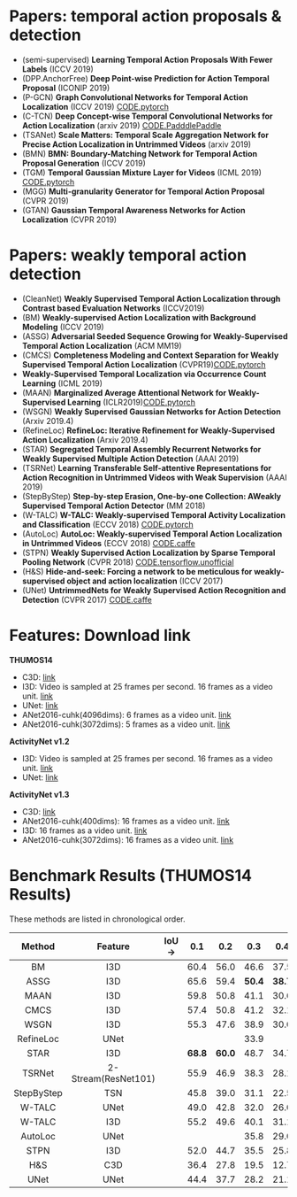 # Papers: temporal action proposals & detection
- (semi-supervised) **Learning Temporal Action Proposals With Fewer Labels** (ICCV 2019)
- (DPP.AnchorFree) **Deep Point-wise Prediction for Action Temporal Proposal** (ICONIP 2019)
- (P-GCN) **Graph Convolutional Networks for Temporal Action Localization** (ICCV 2019) [CODE.pytorch](https://github.com/Alvin-Zeng/PGCN)
- (C-TCN) **Deep Concept-wise Temporal Convolutional Networks for Action Localization** (arxiv 2019) [CODE.PadddlePaddle](https://github.com/PaddlePaddle/models/tree/develop/PaddleCV/PaddleVideo)
- (TSANet) **Scale Matters: Temporal Scale Aggregation Network for Precise Action Localization in Untrimmed Videos** (arxiv 2019)
- (BMN) **BMN: Boundary-Matching Network for Temporal Action Proposal Generation** (ICCV 2019)
- (TGM) **Temporal Gaussian Mixture Layer for Videos** (ICML 2019) [CODE.pytorch](https://github.com/piergiaj/tgm-icml19)
- (MGG) **Multi-granularity Generator for Temporal Action Proposal** (CVPR 2019)
- (GTAN) **Gaussian Temporal Awareness Networks for Action Localization** (CVPR 2019)

# Papers: weakly temporal action detection
- (CleanNet) **Weakly Supervised Temporal Action Localization through Contrast based Evaluation Networks** (ICCV2019)
- (BM) **Weakly-supervised Action Localization with Background Modeling** (ICCV 2019)
- (ASSG) **Adversarial Seeded Sequence Growing for Weakly-Supervised Temporal Action Localization** (ACM MM19)
- (CMCS) **Completeness Modeling and Context Separation for Weakly Supervised Temporal Action Localization** (CVPR19)[CODE.pytorch](https://github.com/Finspire13/CMCS-Temporal-Action-Localization)
- **Weakly-Supervised Temporal Localization via Occurrence Count Learning** (ICML 2019)
- (MAAN) **Marginalized Average Attentional Network for Weakly-Supervised Learning** (ICLR2019)[CODE.pytorch](https://github.com/yyuanad/MAAN)
- (WSGN) **Weakly Supervised Gaussian Networks for Action Detection** (Arxiv 2019.4) 
- (RefineLoc) **RefineLoc: Iterative Refinement for Weakly-Supervised Action Localization** (Arxiv 2019.4)
- (STAR) **Segregated Temporal Assembly Recurrent Networks for Weakly Supervised Multiple Action Detection** (AAAI 2019)
- (TSRNet) **Learning Transferable Self-attentive Representations for Action Recognition in Untrimmed Videos with Weak Supervision** (AAAI 2019)
- (StepByStep) **Step-by-step Erasion, One-by-one Collection: AWeakly Supervised Temporal Action Detector** (MM 2018)
- (W-TALC) **W-TALC: Weakly-supervised Temporal Activity Localization and Classification** (ECCV 2018) [CODE.pytorch](https://github.com/sujoyp/wtalc-pytorch)
- (AutoLoc) **AutoLoc: Weakly-supervised Temporal Action Localization in Untrimmed Videos** (ECCV 2018) [CODE.caffe](https://github.com/zhengshou/AutoLoc)
- (STPN) **Weakly Supervised Action Localization by Sparse Temporal Pooling Network** (CVPR 2018) [CODE.tensorflow.unofficial](https://github.com/bellos1203/STPN)
- (H&S) **Hide-and-seek: Forcing a network to be meticulous for weakly-supervised object and action localization** (ICCV 2017)
- (UNet) **UntrimmedNets for Weakly Supervised Action Recognition and Detection** (CVPR 2017) [CODE.caffe](https://github.com/wanglimin/UntrimmedNet)

# Features: Download link
**THUMOS14**
- C3D: [link](https://github.com/wzmsltw/BSN-boundary-sensitive-network/issues/24)
- I3D: Video is sampled at 25 frames per second. 16 frames as a video unit. [link](https://github.com/sujoyp/wtalc-pytorch)
- UNet: [link](https://github.com/zhengshou/AutoLoc)
- ANet2016-cuhk(4096dims): 6 frames as a video unit. [link](https://github.com/jiyanggao/CTAP)
- ANet2016-cuhk(3072dims): 5 frames as a video unit. [link](https://drive.google.com/open?id=1gCNYPf6Fxeht1HO3eIzuyj84gtbkPETx)

**ActivityNet v1.2**
- I3D: Video is sampled at 25 frames per second. 16 frames as a video unit. [link](https://github.com/sujoyp/wtalc-pytorch)
- UNet: [link](https://github.com/zhengshou/AutoLoc)

**ActivityNet v1.3**
- C3D: [link](http://activity-net.org/challenges/2016/download.html)
- ANet2016-cuhk(400dims): 16 frames as a video unit. [link](https://github.com/wzmsltw/BSN-boundary-sensitive-network) 
- I3D: 16 frames as a video unit. [link](https://github.com/Finspire13/CMCS-Temporal-Action-Localization)
- ANet2016-cuhk(3072dims): 16 frames as a video unit. [link](https://github.com/Finspire13/CMCS-Temporal-Action-Localization)

# Benchmark Results (THUMOS14 Results)
These methods are listed in chronological order.


| Method | Feature | IoU-> | 0.1 | 0.2 | 0.3   | 0.4    | 0.5    | 0.6    | 0.7 |
| :----: | :----: | :----:|:----:|:----:|:----:| :----: | :----: | :----: |:----:|
| BM| I3D |       | 60.4 | 56.0  | 46.6 | 37.5 | **26.8** |  **17.6**   |  **8.6**|
| ASSG| I3D |       | 65.6 | 59.4  | **50.4** | **38.7** | 25.4 |  15.0   |  6.6|
| MAAN | I3D |       | 59.8 | 50.8  | 41.1 | 30.6 | 20.3 |  12.0   |  6.9|
| CMCS | I3D |       | 57.4 | 50.8  | 41.2 | 32.1 | 23.1 |  15.0   |  7.0|
| WSGN | I3D |       | 55.3 | 47.6  | 38.9 | 30.0 | 21.1 |  13.9   |  8.3|
| RefineLoc | UNet |       |     |     |   33.9 |      |   22.1 |     |     6.1 |
| STAR      | I3D |       |  **68.8**|  **60.0**| 48.7|    34.7|   23.0 |     |      |
| TSRNet    | 2-Stream(ResNet101) |       |  55.9|  46.9| 38.3 |  28.1 |  18.6 | 11.0 |  5.59 |
| StepByStep    | TSN |       |  45.8| 39.0| 31.1 | 22.5 | 15.9 |  |   |
| W-TALC    | UNet |       |  49.0|  42.8| 32.0 | 26.0 | 18.8 |   |  6.2 |
| W-TALC    | I3D |       |  55.2|  49.6| 40.1 |  31.1 |  22.8 |   |  7.6 |
| AutoLoc    | UNet |       |  |   |35.8 |  29.0 | 21.2 |13.4 | 5.8 |
| STPN    |I3D |       |  52.0|  44.7| 35.5 |  25.8 |  16.9 | 9.9 |  4.3 |
| H&S    |C3D |       |  36.4|  27.8| 19.5 |  12.7 |  6.8|   |    |
| UNet    | UNet |       |  44.4|  37.7| 28.2 |  21.1 |  13.7 |   |    |

